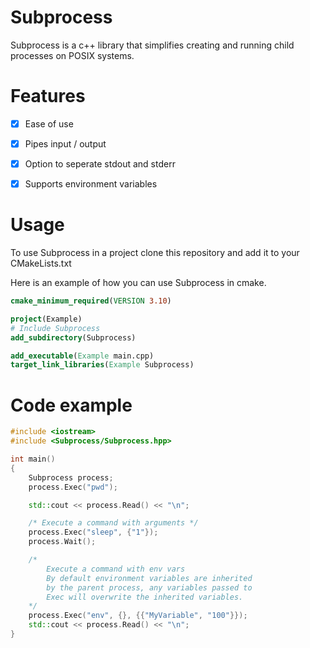 # Subprocess

Subprocess is a c++ library that simplifies creating and running child processes on POSIX systems.

# Features
- [x] Ease of use
- [x] Pipes input / output
- [x] Option to seperate stdout and stderr
- [x] Supports environment variables


# Usage
To use Subprocess in a project clone this repository and add it to your CMakeLists.txt

Here is an example of how you can use Subprocess in cmake.
```cmake
cmake_minimum_required(VERSION 3.10)

project(Example)
# Include Subprocess
add_subdirectory(Subprocess)

add_executable(Example main.cpp)
target_link_libraries(Example Subprocess)
```

# Code example

```c++
#include <iostream>
#include <Subprocess/Subprocess.hpp>

int main()
{
    Subprocess process;
    process.Exec("pwd");

    std::cout << process.Read() << "\n";

    /* Execute a command with arguments */
    process.Exec("sleep", {"1"});
    process.Wait();

    /*
        Execute a command with env vars
        By default environment variables are inherited
        by the parent process, any variables passed to
        Exec will overwrite the inherited variables.
    */
    process.Exec("env", {}, {{"MyVariable", "100"}});
    std::cout << process.Read() << "\n";
}
```
